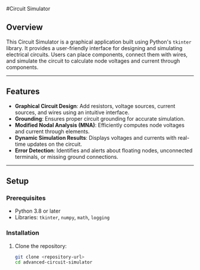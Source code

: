 #Circuit Simulator

## **Overview**
This Circuit Simulator is a graphical application built using Python's `tkinter` library. It provides a user-friendly interface for designing and simulating electrical circuits. Users can place components, connect them with wires, and simulate the circuit to calculate node voltages and current through components.

---

## **Features**
- **Graphical Circuit Design**: Add resistors, voltage sources, current sources, and wires using an intuitive interface.
- **Grounding**: Ensures proper circuit grounding for accurate simulation.
- **Modified Nodal Analysis (MNA)**: Efficiently computes node voltages and current through elements.
- **Dynamic Simulation Results**: Displays voltages and currents with real-time updates on the circuit.
- **Error Detection**: Identifies and alerts about floating nodes, unconnected terminals, or missing ground connections.

---

## **Setup**

### **Prerequisites**
- Python 3.8 or later
- Libraries: `tkinter`, `numpy`, `math`, `logging`

### **Installation**
1. Clone the repository:  
   ```bash
   git clone <repository-url>
   cd advanced-circuit-simulator
